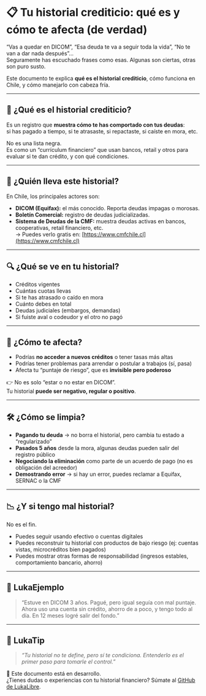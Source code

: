 # 📋 Tu historial crediticio: qué es y cómo te afecta (de verdad)

“Vas a quedar en DICOM”, “Esa deuda te va a seguir toda la vida”, “No te van a dar nada después”…  
Seguramente has escuchado frases como esas. Algunas son ciertas, otras son puro susto.

Este documento te explica **qué es el historial crediticio**, cómo funciona en Chile, y cómo manejarlo con cabeza fría.

---

## 🧠 ¿Qué es el historial crediticio?

Es un registro que **muestra cómo te has comportado con tus deudas**:  
si has pagado a tiempo, si te atrasaste, si repactaste, si caíste en mora, etc.

No es una lista negra.  
Es como un “currículum financiero” que usan bancos, retail y otros para evaluar si te dan crédito, y con qué condiciones.

---

## 📍 ¿Quién lleva este historial?

En Chile, los principales actores son:

- **DICOM (Equifax):** el más conocido. Reporta deudas impagas o morosas.
- **Boletín Comercial:** registro de deudas judicializadas.
- **Sistema de Deudas de la CMF:** muestra deudas activas en bancos, cooperativas, retail financiero, etc.  
  → Puedes verlo gratis en: [https://www.cmfchile.cl](https://www.cmfchile.cl)

---

## 🔍 ¿Qué se ve en tu historial?

- Créditos vigentes
- Cuántas cuotas llevas
- Si te has atrasado o caído en mora
- Cuánto debes en total
- Deudas judiciales (embargos, demandas)
- Si fuiste aval o codeudor y el otro no pagó

---

## 🧨 ¿Cómo te afecta?

- Podrías **no acceder a nuevos créditos** o tener tasas más altas
- Podrías tener problemas para arrendar o postular a trabajos (sí, pasa)
- Afecta tu “puntaje de riesgo”, que es **invisible pero poderoso**

👉 No es solo “estar o no estar en DICOM”.  
Tu historial **puede ser negativo, regular o positivo**.

---

## 🛠️ ¿Cómo se limpia?

- **Pagando tu deuda** → no borra el historial, pero cambia tu estado a “regularizado”
- **Pasados 5 años** desde la mora, algunas deudas pueden salir del registro público
- **Negociando la eliminación** como parte de un acuerdo de pago (no es obligación del acreedor)
- **Demostrando error** → si hay un error, puedes reclamar a Equifax, SERNAC o la CMF

---

## 📉 ¿Y si tengo mal historial?

No es el fin.

- Puedes seguir usando efectivo o cuentas digitales
- Puedes reconstruir tu historial con productos de bajo riesgo (ej: cuentas vistas, microcréditos bien pagados)
- Puedes mostrar otras formas de responsabilidad (ingresos estables, comportamiento bancario, ahorro)

---

## 💬 LukaEjemplo

> “Estuve en DICOM 3 años. Pagué, pero igual seguía con mal puntaje.  
> Ahora uso una cuenta sin crédito, ahorro de a poco, y tengo todo al día. En 12 meses logré salir del fondo.”

---

## 🧠 LukaTip

> *“Tu historial no te define, pero sí te condiciona. Entenderlo es el primer paso para tomarle el control.”*

📌 Este documento está en desarrollo.  
¿Tienes dudas o experiencias con tu historial financiero? Súmate al [GitHub de LukaLibre](https://github.com/tuusuario/lukalibre).
